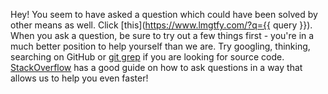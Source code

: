 Hey! You seem to have asked a question which could have been solved by other means as well. Click [this](https://www.lmgtfy.com/?q={{ query }}). When you ask a question, be sure to try out a few things first - you're in a much better position to help yourself than we are. Try googling, thinking, searching on GitHub or [git grep](https://git-scm.com/docs/git-grep) if you are looking for source code. [StackOverflow](http://stackoverflow.com/help/how-to-ask) has a good guide on how to ask questions in a way that allows us to help you even faster!
